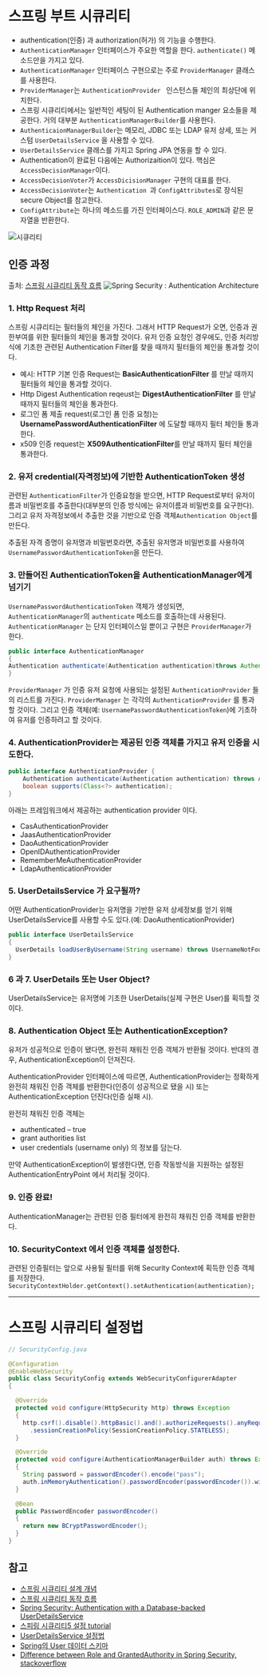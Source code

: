 # 스프링 부트 시큐리티
- authentication(인증) 과 authorization(허가) 의 기능을 수행한다.
- `AuthenticationManager` 인터페이스가 주요한 역할을 한다. `authenticate()` 메소드만을 가지고 있다.
- `AuthenticationManager` 인터페이스 구현으로는 주로 `ProviderManager` 클래스를 사용한다.
- `ProviderManager`는 `AuthenticationProvider ` 인스턴스들 체인의 최상단에 위치한다.
- 스프링 시큐리티에서는 일반적인 세팅이 된 Authentication manger 요소들을 제공한다. 거의 대부분 `AuthenticationManagerBuilder`를 사용한다.
- `AuthenticaionManagerBuilder`는 메모리, JDBC 또는 LDAP 유저 상세, 또는 커스텀 `UserDetailsService` 을 사용할 수 있다.
- `UserDetailsService` 클래스를 가지고 Spring JPA 연동을 할 수 있다.
- Authentication이 완료된 다음에는 Authorizaition이 있다. 핵심은 `AccessDecisionManager`이다.
- `AccessDecisionVoter`가 `AccessDicisionManager` 구현의 대표를 한다.
- `AccessDecisionVoter`는 `Authentication `과 `ConfigAttributes`로 장식된 secure Object를 참고한다.
- `ConfigAttribute`는 하나의 메소드를 가진 인터페이스다. `ROLE_ADMIN`과 같은 문자열을 반환한다. 

![시큐리티](https://i.stack.imgur.com/3gLa3.jpg)

## 인증 과정
출처: [스프링 시큐리티 동작 흐름](https://springbootdev.com/2017/08/23/spring-security-authentication-architecture/)
![Spring Security : Authentication Architecture](https://chathurangat.files.wordpress.com/2017/08/blogpost-spring-security-architecture.png?w=1108)


### 1. Http Request 처리
스프링 시큐리티는 필터들의 체인을 가진다. 그래서 HTTP Request가 오면, 인증과 권한부여를 위한 필터들의 체인을 통과할 것이다. 유저 인증 요청인 경우에도, 인증 처리방식에 기초한 관련된 Authentication Filter를 찾을 때까지 필터들의 체인을 통과할 것이다.

- 예시: HTTP 기본 인증 Request는 **BasicAuthenticationFilter** 를 만날 때까지 필터들의 체인을 통과할 것이다.
- Http Digest Authentication reqeust는 **DigestAuthenticationFilter** 를 만날 때까지 필터들의 체인을 통과한다.
- 로그인 폼 제출 request(로그인 폼 인증 요청)는 **UsernamePasswordAuthenticationFilter** 에 도달할 때까지 필터 체인들 통과한다.
- x509 인증 request는 **X509AuthenticationFilter**를 만날 때까지 필터 체인을 통과한다.

### 2. 유저 credential(자격정보)에 기반한 AuthenticationToken 생성
관련된 `AuthenticationFilter`가 인증요청을 받으면, HTTP Request로부터 유저이름과 비밀번호를 추출한다(대부분의 인증 방식에는 유저이름과 비밀번호를 요구한다). 그리고 유저 자격정보에서 추출한 것을 기반으로 인증 객체`Authentication Object`를 만든다.

추출된 자격 증명이 유저명과 비밀번호라면, 추출된 유저명과 비밀번호를 사용하여 `UsernamePasswordAuthenticationToken`을 만든다.

### 3. 만들어진 AuthenticationToken을 AuthenticationManager에게 넘기기

`UsernamePasswordAuthenticationToken` 객체가 생성되면, `AuthenticationManager`의 `authenticate` 메소드를 호출하는데 사용된다. `AuthenticationManager` 는 단지 인터페이스일 뿐이고 구현은 `ProviderManager`가 한다.

```java
public interface AuthenticationManager
{
Authentication authenticate(Authentication authentication)throws AuthenticationException;
}
```

`ProviderManager` 가 인증 유저 요청에 사용되는 설정된 `AuthenticationProvider` 들의 리스트를 가진다. `ProviderManager` 는 각각의 `AuthenticationProvider` 를 통과할 것이다. 그리고 인증 객체(예: `UsernamePasswordAuthenticationToken`)에 기초하여 유저를 인증하려고 할 것이다.

### 4. AuthenticationProvider는 제공된 인증 객체를 가지고 유저 인증을 시도한다.
```java
public interface AuthenticationProvider {
    Authentication authenticate(Authentication authentication) throws AuthenticationException;
    boolean supports(Class<?> authentication);
}
```
아래는 프레임워크에서 제공하는 authentication provider 이다.
- CasAuthenticationProvider
- JaasAuthenticationProvider
- DaoAuthenticationProvider
- OpenIDAuthenticationProvider
- RememberMeAuthenticationProvider
- LdapAuthenticationProvider

### 5. UserDetailsService 가 요구될까?  
어떤 AuthenticationProvider는 유저명을 기반한 유저 상세정보를 얻기 위해 UserDetailsService를 사용할 수도 있다.(예: DaoAuthenticationProvider)
```java
public interface UserDetailsService
{
  UserDetails loadUserByUsername(String username) throws UsernameNotFoundException;
}
```

### 6 과 7. UserDetails 또는 User Object?
UserDetailsService는 유저명에 기초한 UserDetails(실제 구현은 User)를 획득할 것이다. 

### 8. Authentication Object 또는 AuthenticationException?
유저가 성공적으로 인증이 됐다면, 완전히 채워진 인증 객체가 반환될 것이다. 반대의 경우, AuthenticationException이 던져진다.

AuthenticationProvider 인터페이스에 따르면, AuthenticationProvider는 정확하게 완전히 채워진 인증 객체를 반환한다(인증이 성공적으로 됐을 시) 또는 AuthenticationException 던진다(인증 실패 시).

완전히 채워진 인증 객체는
- authenticated – true
- grant authorities list
- user credentials (username only)
의 정보를 담는다.

만약 AuthenticationException이 발생한다면, 인증 작동방식을 지원하는 설정된 AuthenticationEntryPoint 에서 처리될 것이다.

### 9. 인증 완료!
AuthenticationManager는 관련된 인증 필터에게 완전히 채워진 인증 객체를 반환한다.

### 10. SecurityContext 에서 인증 객체를 설정한다.
관련된 인증필터는 앞으로 사용될 필터를 위해 Security Context에 획득한 인증 객체를 저장한다.
`SecurityContextHolder.getContext().setAuthentication(authentication);`


------

# 스프링 시큐리티 설정법

```Java
// SecurityConfig.java

@Configuration
@EnableWebSecurity
public class SecurityConfig extends WebSecurityConfigurerAdapter
{

  @Override
  protected void configure(HttpSecurity http) throws Exception
  {
    http.csrf().disable().httpBasic().and().authorizeRequests().anyRequest().authenticated().and().sessionManagement()
      .sessionCreationPolicy(SessionCreationPolicy.STATELESS);
  }

  @Override
  protected void configure(AuthenticationManagerBuilder auth) throws Exception
  {
    String password = passwordEncoder().encode("pass");
    auth.inMemoryAuthentication().passwordEncoder(passwordEncoder()).withUser("user").password(password).roles("USER");
  }

  @Bean
  public PasswordEncoder passwordEncoder()
  {
    return new BCryptPasswordEncoder();
  }
}
```

## 참고
- [스프링 시큐리티 설계 개념](https://spring.io/guides/topicals/spring-security-architecture/)
- [스프링 시큐리티 동작 흐름](https://springbootdev.com/2017/08/23/spring-security-authentication-architecture/)
- [Spring Security: Authentication with a Database-backed UserDetailsService](https://www.baeldung.com/spring-security-authentication-with-a-database)
- [스피링 시큐리티5 설정 tutorial](https://medium.com/@shehanfernando/building-a-web-security-platform-with-spring-boot-security-part-02-6da5b5e478f8)
- [UserDetailsService 설정법](https://www.baeldung.com/spring-security-authentication-with-a-database)
- [Spring의 User 데이터 스키마](https://docs.spring.io/spring-security/site/docs/current/reference/htmlsingle/#user-schema)
- [Difference between Role and GrantedAuthority in Spring Security, stackoverflow](https://stackoverflow.com/questions/19525380/difference-between-role-and-grantedauthority-in-spring-security)
